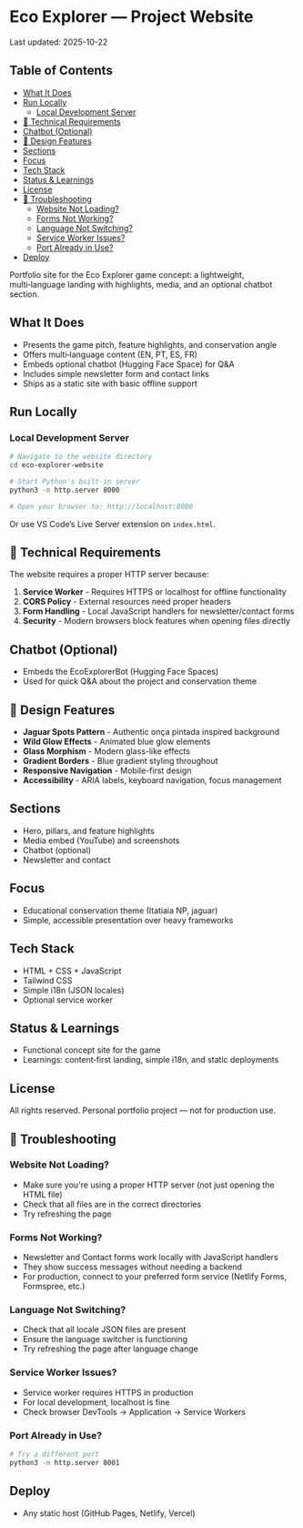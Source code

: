 # Eco Explorer — Project Website

Last updated: 2025-10-22

## Table of Contents

<!-- TOC start -->
- [What It Does](#what-it-does)
- [Run Locally](#run-locally)
  - [Local Development Server](#local-development-server)
- [🔧 Technical Requirements](#technical-requirements)
- [Chatbot (Optional)](#chatbot-optional)
- [🎨 Design Features](#design-features)
- [Sections](#sections)
- [Focus](#focus)
- [Tech Stack](#tech-stack)
- [Status & Learnings](#status-learnings)
- [License](#license)
- [🚨 Troubleshooting](#troubleshooting)
  - [Website Not Loading?](#website-not-loading)
  - [Forms Not Working?](#forms-not-working)
  - [Language Not Switching?](#language-not-switching)
  - [Service Worker Issues?](#service-worker-issues)
  - [Port Already in Use?](#port-already-in-use)
- [Deploy](#deploy)
<!-- TOC end -->

Portfolio site for the Eco Explorer game concept: a lightweight, multi‑language landing with highlights, media, and an optional chatbot section.

## What It Does
- Presents the game pitch, feature highlights, and conservation angle
- Offers multi‑language content (EN, PT, ES, FR)
- Embeds optional chatbot (Hugging Face Space) for Q&A
- Includes simple newsletter form and contact links
- Ships as a static site with basic offline support

## Run Locally

### Local Development Server
```bash
# Navigate to the website directory
cd eco-explorer-website

# Start Python's built-in server
python3 -m http.server 8000

# Open your browser to: http://localhost:8000
```

Or use VS Code’s Live Server extension on `index.html`.

## 🔧 Technical Requirements

The website requires a proper HTTP server because:

1. **Service Worker** - Requires HTTPS or localhost for offline functionality
2. **CORS Policy** - External resources need proper headers
3. **Form Handling** - Local JavaScript handlers for newsletter/contact forms
4. **Security** - Modern browsers block features when opening files directly

## Chatbot (Optional)
- Embeds the EcoExplorerBot (Hugging Face Spaces)
- Used for quick Q&A about the project and conservation theme

## 🎨 Design Features

- **Jaguar Spots Pattern** - Authentic onça pintada inspired background
- **Wild Glow Effects** - Animated blue glow elements
- **Glass Morphism** - Modern glass-like effects
- **Gradient Borders** - Blue gradient styling throughout
- **Responsive Navigation** - Mobile-first design
- **Accessibility** - ARIA labels, keyboard navigation, focus management

## Sections
- Hero, pillars, and feature highlights
- Media embed (YouTube) and screenshots
- Chatbot (optional)
- Newsletter and contact

## Focus
- Educational conservation theme (Itatiaia NP, jaguar)
- Simple, accessible presentation over heavy frameworks

## Tech Stack
- HTML + CSS + JavaScript
- Tailwind CSS
- Simple i18n (JSON locales)
- Optional service worker

## Status & Learnings
- Functional concept site for the game
- Learnings: content‑first landing, simple i18n, and static deployments

## License
All rights reserved. Personal portfolio project — not for production use.

## 🚨 Troubleshooting

### Website Not Loading?
- Make sure you're using a proper HTTP server (not just opening the HTML file)
- Check that all files are in the correct directories
- Try refreshing the page

### Forms Not Working?
- Newsletter and Contact forms work locally with JavaScript handlers
- They show success messages without needing a backend
- For production, connect to your preferred form service (Netlify Forms, Formspree, etc.)

### Language Not Switching?
- Check that all locale JSON files are present
- Ensure the language switcher is functioning
- Try refreshing the page after language change

### Service Worker Issues?
- Service worker requires HTTPS in production
- For local development, localhost is fine
- Check browser DevTools → Application → Service Workers

### Port Already in Use?
```bash
# Try a different port
python3 -m http.server 8001
```

## Deploy
- Any static host (GitHub Pages, Netlify, Vercel)
